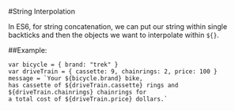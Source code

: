 #String Interpolation

In ES6, for string concatenation, we can put our string within single backticks and then the objects we want to interpolate within `${}`.  

##Example:

```
var bicycle = { brand: "trek" }
var driveTrain = { cassette: 9, chainrings: 2, price: 100 }
message = `Your ${bicycle.brand} bike,
has cassette of ${driveTrain.cassette} rings and ${driveTrain.chainrings} chainrings for
a total cost of ${driveTrain.price} dollars.`
```
